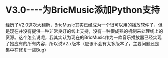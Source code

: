 # V3.0----为BricMusic添加Python支持

经历了V2.0这次大翻新，BricMusic其实已经成为一个很可以用的播放软件了，但是现在并没有提供一种非常良好的线上支持，没有一种很成熟的机制来处理线上的资源。这个怎么说呢，我其实认为现在的BricMusic作为一款音乐播放器已经实现了她应有的所有内容，所以说V2.x版本（应该不会有太多版本了，主要问题还是集中在修复一些Bug）